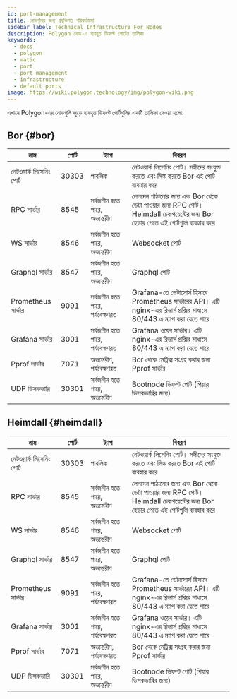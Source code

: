 ```yaml
---
id: port-management
title: নোডগুলির জন্য প্রযুক্তিগত পরিকাঠামো
sidebar_label: Technical Infrastructure For Nodes
description: Polygon নোড-এ ব্যবহৃত ডিফল্ট পোর্টের তালিকা
keywords:
  - docs
  - polygon
  - matic
  - port
  - port management
  - infrastructure
  - default ports
image: https://wiki.polygon.technology/img/polygon-wiki.png
---
```


এখানে Polygon-এর নোডগুলি জুড়ে ব্যবহৃত ডিফল্ট পোর্টগুলির একটি তালিকা দেওয়া হলো:

## Bor {#bor}

| ﻿নাম | পোর্ট | ট্যাগ | বিবরণ |
|------------------------|-------|---------------------------|----------------------------------------------------------------------------------------------------------------|
| নেটওয়ার্ক লিসেনিং পোর্ট | 30303 | পাবলিক | নেটওয়ার্ক লিসেনিং পোর্ট। সঙ্গীদের সংযুক্ত করতে এবং সিঙ্ক করতে Bor এই পোর্ট ব্যবহার করে |
| RPC সার্ভার | 8545 | সর্বজনীন হতে পারে, অভ্যন্তরীণ | লেনদেন পাঠানোর জন্য এবং Bor থেকে ডেটা পাওয়ার জন্য RPC পোর্ট। Heimdall চেকপয়েন্টের জন্য Bor হেডার পেতে এই পোর্টগুলি ব্যবহার করে |
| WS সার্ভার | 8546 | সর্বজনীন হতে পারে, অভ্যন্তরীণ | Websocket পোর্ট |
| Graphql সার্ভার | 8547 | সর্বজনীন হতে পারে, অভ্যন্তরীণ | Graphql পোর্ট |
| Prometheus সার্ভার | 9091 | সর্বজনীন হতে পারে, পর্যবেক্ষণরত | Grafana-তে ডেটাসোর্স হিসাবে Prometheus সার্ভারের API। এটি nginx-এর রিভার্স প্রক্সির মাধ্যমে 80/443 এ ম্যাপ করা যেতে পারে |
| Grafana সার্ভার | 3001 | সর্বজনীন হতে পারে, পর্যবেক্ষণরত | Grafana ওয়েব সার্ভার। এটি nginx-এর রিভার্স প্রক্সির মাধ্যমে 80/443 এ ম্যাপ করা যেতে পারে |
| Pprof সার্ভার | 7071 | অভ্যন্তরীণ, পর্যবেক্ষণরত | Bor থেকে মেট্রিক্স সংগ্রহ করার জন্য Pprof সার্ভার |
| UDP ডিসকভারি | 30301 | সর্বজনীন হতে পারে, অভ্যন্তরীণ | Bootnode ডিফল্ট পোর্ট (পিয়ার ডিসকভারির জন্য) |

## Heimdall {#heimdall}

| ﻿নাম | পোর্ট | ট্যাগ | বিবরণ |
|------------------------|-------|---------------------------|----------------------------------------------------------------------------------------------------------------|
| নেটওয়ার্ক লিসেনিং পোর্ট | 30303 | পাবলিক | নেটওয়ার্ক লিসেনিং পোর্ট। সঙ্গীদের সংযুক্ত করতে এবং সিঙ্ক করতে Bor এই পোর্ট ব্যবহার করে |
| RPC সার্ভার | 8545 | সর্বজনীন হতে পারে, অভ্যন্তরীণ | লেনদেন পাঠানোর জন্য এবং Bor থেকে ডেটা পাওয়ার জন্য RPC পোর্ট। Heimdall চেকপয়েন্টের জন্য Bor হেডার পেতে এই পোর্টগুলি ব্যবহার করে |
| WS সার্ভার | 8546 | সর্বজনীন হতে পারে, অভ্যন্তরীণ | Websocket পোর্ট |
| Graphql সার্ভার | 8547 | সর্বজনীন হতে পারে, অভ্যন্তরীণ | Graphql পোর্ট |
| Prometheus সার্ভার | 9091 | সর্বজনীন হতে পারে, পর্যবেক্ষণরত | Grafana-তে ডেটাসোর্স হিসাবে Prometheus সার্ভারের API। এটি nginx-এর রিভার্স প্রক্সির মাধ্যমে 80/443 এ ম্যাপ করা যেতে পারে |
| Grafana সার্ভার | 3001 | সর্বজনীন হতে পারে, পর্যবেক্ষণরত | Grafana ওয়েব সার্ভার। এটি nginx-এর রিভার্স প্রক্সির মাধ্যমে 80/443 এ ম্যাপ করা যেতে পারে |
| Pprof সার্ভার | 7071 | অভ্যন্তরীণ, পর্যবেক্ষণরত | Bor থেকে মেট্রিক্স সংগ্রহ করার জন্য Pprof সার্ভার |
| UDP ডিসকভারি | 30301 | সর্বজনীন হতে পারে, অভ্যন্তরীণ | Bootnode ডিফল্ট পোর্ট (পিয়ার ডিসকভারির জন্য) |